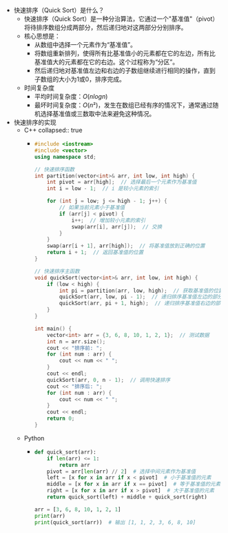 - 快速排序（Quick Sort）是什么？
	- 快速排序（Quick Sort）是一种分治算法，它通过一个"基准值"（pivot）将待排序数组分成两部分，然后递归地对这两部分分别排序。
	- 核心思想是：
	  + 从数组中选择一个元素作为“基准值”。
	  + 将数组重新排列，使得所有比基准值小的元素都在它的左边，所有比基准值大的元素都在它的右边。这个过程称为“分区”。
	  + 然后递归地对基准值左边和右边的子数组继续进行相同的操作，直到子数组的大小为1或0，排序完成。
	- 时间复杂度
		- 平均时间复杂度：$O(n log n)$
		- 最坏时间复杂度：$O(n²)$，发生在数组已经有序的情况下，通常通过随机选择基准值或三数取中法来避免这种情况。
- 快速排序的实现
	- C++
	  collapsed:: true
		- ```c++
		  #include <iostream>
		  #include <vector>
		  using namespace std;
		  
		  // 快速排序函数
		  int partition(vector<int>& arr, int low, int high) {
		      int pivot = arr[high];  // 选择最后一个元素作为基准值
		      int i = low - 1;  // i 是较小元素的索引
		  
		      for (int j = low; j <= high - 1; j++) {
		          // 如果当前元素小于基准值
		          if (arr[j] < pivot) {
		              i++;  // 增加较小元素的索引
		              swap(arr[i], arr[j]);  // 交换
		          }
		      }
		      swap(arr[i + 1], arr[high]);  // 将基准值放到正确的位置
		      return i + 1;  // 返回基准值的位置
		  }
		  
		  // 快速排序主函数
		  void quickSort(vector<int>& arr, int low, int high) {
		      if (low < high) {
		          int pi = partition(arr, low, high);  // 获取基准值的位置
		          quickSort(arr, low, pi - 1);  // 递归排序基准值左边的部分
		          quickSort(arr, pi + 1, high);  // 递归排序基准值右边的部分
		      }
		  }
		  
		  int main() {
		      vector<int> arr = {3, 6, 8, 10, 1, 2, 1};  // 测试数据
		      int n = arr.size();
		      cout << "排序前: ";
		      for (int num : arr) {
		          cout << num << " ";
		      }
		      cout << endl;
		      quickSort(arr, 0, n - 1);  // 调用快速排序
		      cout << "排序后: ";
		      for (int num : arr) {
		          cout << num << " ";
		      }
		      cout << endl;
		      return 0;
		  }
		  
		  ```
	- Python
		- ```python
		  def quick_sort(arr):
		      if len(arr) <= 1:
		          return arr
		      pivot = arr[len(arr) // 2]  # 选择中间元素作为基准值
		      left = [x for x in arr if x < pivot]  # 小于基准值的元素
		      middle = [x for x in arr if x == pivot]  # 等于基准值的元素
		      right = [x for x in arr if x > pivot]  # 大于基准值的元素
		      return quick_sort(left) + middle + quick_sort(right)
		  
		  arr = [3, 6, 8, 10, 1, 2, 1]
		  print(arr)
		  print(quick_sort(arr))  # 输出 [1, 1, 2, 3, 6, 8, 10]
		  ```